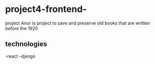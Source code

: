 # project4-frontend-

project Anur is project to save and preserve old books that are written before the 1920 

## technologies 
-react 
-django 
